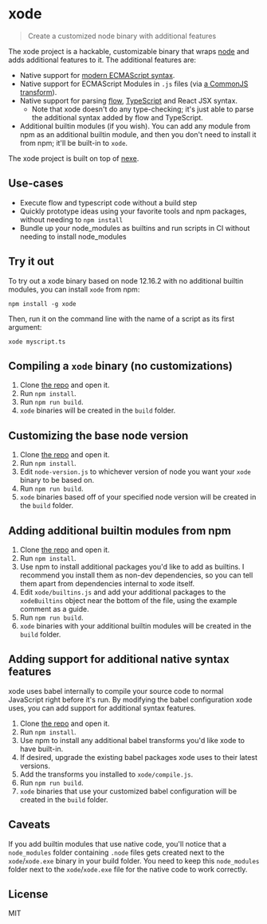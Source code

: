 # xode

> Create a customized node binary with additional features

The xode project is a hackable, customizable binary that wraps [node](https://nodejs.org/en/) and adds additional features to it. The additional features are:

- Native support for [modern ECMAScript syntax](https://babeljs.io/docs/en/babel-preset-env).
- Native support for ECMAScript Modules in `.js` files (via [a CommonJS transform](https://babeljs.io/docs/en/babel-plugin-transform-modules-commonjs)).
- Native support for parsing [flow](https://flow.org/), [TypeScript](https://www.typescriptlang.org/) and React JSX syntax.
  - Note that xode doesn't do any type-checking; it's just able to parse the additional syntax added by flow and TypeScript.
- Additional builtin modules (if you wish). You can add any module from npm as an additional builtin module, and then you don't need to install it from npm; it'll be built-in to `xode`.

The xode project is built on top of [nexe](https://github.com/nexe/nexe).

## Use-cases

- Execute flow and typescript code without a build step
- Quickly prototype ideas using your favorite tools and npm packages, without needing to `npm install`
- Bundle up your node_modules as builtins and run scripts in CI without needing to install node_modules

## Try it out

To try out a xode binary based on node 12.16.2 with no additional builtin modules, you can install `xode` from npm:

```
npm install -g xode
```

Then, run it on the command line with the name of a script as its first argument:

```
xode myscript.ts
```

## Compiling a `xode` binary (no customizations)

1. Clone [the repo](https://github.com/suchipi/xode) and open it.
1. Run `npm install`.
1. Run `npm run build`.
1. `xode` binaries will be created in the `build` folder.

## Customizing the base node version

1. Clone [the repo](https://github.com/suchipi/xode) and open it.
1. Run `npm install`.
1. Edit `node-version.js` to whichever version of node you want your `xode` binary to be based on.
1. Run `npm run build`.
1. `xode` binaries based off of your specified node version will be created in the `build` folder.

## Adding additional builtin modules from npm

1. Clone [the repo](https://github.com/suchipi/xode) and open it.
1. Run `npm install`.
1. Use npm to install additional packages you'd like to add as builtins. I recommend you install them as non-dev dependencies, so you can tell them apart from dependencies internal to xode itself.
1. Edit `xode/builtins.js` and add your additional packages to the `xodeBuiltins` object near the bottom of the file, using the example comment as a guide.
1. Run `npm run build`.
1. `xode` binaries with your additional builtin modules will be created in the `build` folder.

## Adding support for additional native syntax features

xode uses babel internally to compile your source code to normal JavaScript right before it's run. By modifying the babel configuration xode uses, you can add support for additional syntax features.

1. Clone [the repo](https://github.com/suchipi/xode) and open it.
1. Run `npm install`.
1. Use npm to install any additional babel transforms you'd like xode to have built-in.
1. If desired, upgrade the existing babel packages xode uses to their latest versions.
1. Add the transforms you installed to `xode/compile.js`.
1. Run `npm run build`.
1. `xode` binaries that use your customized babel configuration will be created in the `build` folder.

## Caveats

If you add builtin modules that use native code, you'll notice that a `node_modules` folder containing `.node` files gets created next to the `xode`/`xode.exe` binary in your build folder. You need to keep this `node_modules` folder next to the `xode`/`xode.exe` file for the native code to work correctly.

## License

MIT
